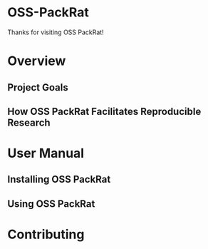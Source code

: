 # OSS-PackRat

Thanks for visiting OSS PackRat!

# Overview

## Project Goals

## How OSS PackRat Facilitates Reproducible Research

# User Manual

## Installing OSS PackRat

## Using OSS PackRat


# Contributing

